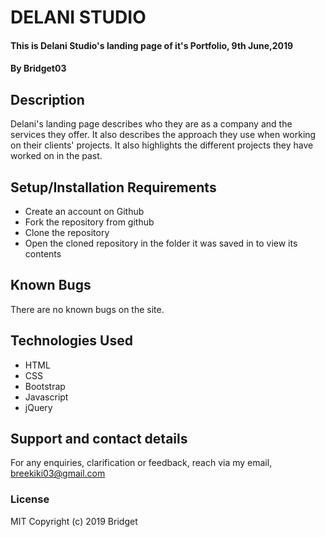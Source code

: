 # DELANI STUDIO
#### This is Delani Studio's landing page of it's Portfolio, 9th June,2019
#### By Bridget03
## Description
Delani's landing page describes who they are as a company and the services they offer. It also describes the approach they use when working on their clients' projects. It also highlights the different projects they have worked on in the past.
## Setup/Installation Requirements
* Create an account on Github
* Fork the repository from github
* Clone the repository
* Open the cloned repository in the folder it was saved in to view its contents
## Known Bugs
There are no known bugs on the site.
## Technologies Used
* HTML
* CSS
* Bootstrap
* Javascript
* jQuery
## Support and contact details
For any enquiries, clarification or feedback, reach via my email, breekiki03@gmail.com 
### License
MIT
Copyright (c) 2019   Bridget
  